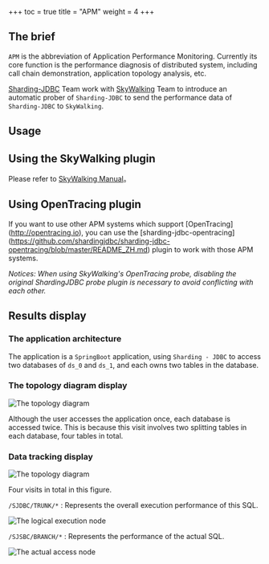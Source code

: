 +++
toc = true
title = "APM"
weight = 4
+++

## The brief
` APM ` is the abbreviation of Application Performance Monitoring. Currently its core function is the performance diagnosis of distributed system, including call chain demonstration, application topology analysis, etc.

[Sharding-JDBC](http://shardingjdbc.io) Team work with [SkyWalking](http://skywalking.io) Team to introduce an automatic prober of `Sharding-JDBC` to send the performance data of `Sharding-JDBC` to `SkyWalking`.

## Usage

## Using the SkyWalking plugin

Please refer to [SkyWalking Manual](https://github.com/OpenSkywalking/skywalking/wiki/Quick-start-chn)。

## Using OpenTracing plugin

If you want to use other APM systems which support [OpenTracing] (http://opentracing.io), you can use the [sharding-jdbc-opentracing] (https://github.com/shardingjdbc/sharding-jdbc-opentracing/blob/master/README_ZH.md) plugin to work with
those APM systems.


*Notices: When using SkyWalking's OpenTracing probe, disabling the original ShardingJDBC probe plugin is necessary to avoid conflicting with each other.*

## Results display

### The application architecture

The application is a ` SpringBoot ` application, using ` Sharding - JDBC ` to access two databases of ` ds_0 ` and ` ds_1 `, and each owns two tables in the database.

### The topology diagram display

![The topology diagram](http://ovfotjrsi.bkt.clouddn.com/apm-topology.png)

Although the user accesses the application once, each database is accessed twice. This is because this visit involves two splitting tables in each database, four tables in total.

### Data tracking display

![The topology diagram](http://ovfotjrsi.bkt.clouddn.com/apm-trace.png)

Four visits in total in this figure.

`/SJDBC/TRUNK/*` : Represents the overall execution performance of this SQL.


![The logical execution node](http://ovfotjrsi.bkt.clouddn.com/apm-trunk-span.png)

`/SJSBC/BRANCH/*` : Represents the performance of the actual SQL.

![The actual access node](http://ovfotjrsi.bkt.clouddn.com/apm-branch-span.png)
